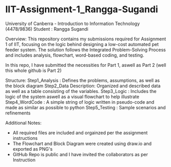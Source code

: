# IIT-Assignment-1_Rangga-Sugandi
University of Canberra - Introduction to Information Technology (4478/9836)
Student : Rangga Sugandi


Overview:
This repository contains my submissions required for Assignment 1 of IIT, focusing on the logic behind designing a low-cost automated pet feeder system. 
The solution follows the Integrated Problem-Solving Process and includes analysis, flowchart, word-based coding, and testing.

In this repo, I have submitted the necessities for Part 1, aswell as Part 2 (well this whole github is Part 2)


Structure:
Step1_Analysis        : Defines the problems, assumptions, as well as the block diagram
Step2_Data Description: Organized and described data as well as a table consisting of the variables.
Step3_Logic           : Includes the logic of the system aswell as a visual flowchart to help illustrate
Step4_WordCode        : A simple string of logic written in pseudo-code and made as similar as possible to python
Step5_Testing         : Sample scenarios and refinements


Additional Notes:
- All required files are included and orgainzed per the assignment instructions
- The Flowchart and Block Diagram were created using draw.io and exported as PNG's
- GitHub Repo is public and I have invited the collaborators as per Instruction
